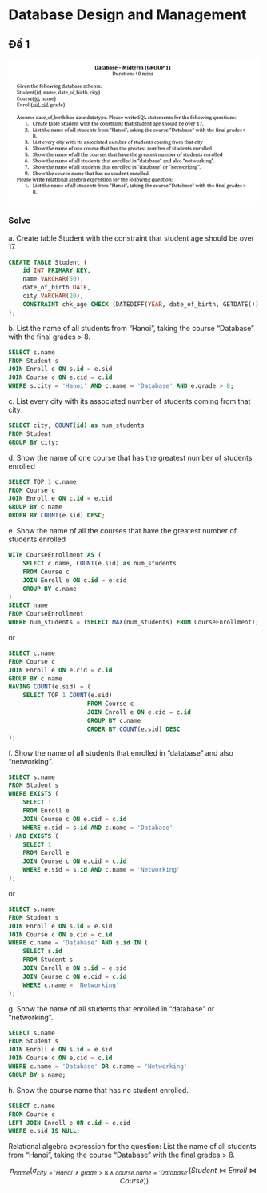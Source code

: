 # Database Design and Management

## Đề 1

![DE1](%C4%90%E1%BB%81%201.png)

### Solve

a. Create table Student with the constraint that student age should be over 17.

```sql
CREATE TABLE Student (
    id INT PRIMARY KEY,
    name VARCHAR(50),
    date_of_birth DATE,
    city VARCHAR(20),
    CONSTRAINT chk_age CHECK (DATEDIFF(YEAR, date_of_birth, GETDATE()) > 17)
);
```

b. List the name of all students from “Hanoi”, taking the course “Database” with the final grades > 8.

```sql
SELECT s.name
FROM Student s
JOIN Enroll e ON s.id = e.sid
JOIN Course c ON e.cid = c.id
WHERE s.city = 'Hanoi' AND c.name = 'Database' AND e.grade > 8;
```

c. List every city with its associated number of students coming from that city

```sql
SELECT city, COUNT(id) as num_students
FROM Student
GROUP BY city;
```

d. Show the name of one course that has the greatest number of students enrolled

```sql
SELECT TOP 1 c.name
FROM Course c
JOIN Enroll e ON c.id = e.cid
GROUP BY c.name
ORDER BY COUNT(e.sid) DESC;
```

e. Show the name of all the courses that have the greatest number of students enrolled

```sql
WITH CourseEnrollment AS (
    SELECT c.name, COUNT(e.sid) as num_students
    FROM Course c
    JOIN Enroll e ON c.id = e.cid
    GROUP BY c.name
)
SELECT name
FROM CourseEnrollment
WHERE num_students = (SELECT MAX(num_students) FROM CourseEnrollment);
```

or

```sql
SELECT c.name
FROM Course c
JOIN Enroll e ON e.cid = c.id
GROUP BY c.name
HAVING COUNT(e.sid) = (
    SELECT TOP 1 COUNT(e.sid)
                      FROM Course c
                      JOIN Enroll e ON e.cid = c.id
                      GROUP BY c.name
                      ORDER BY COUNT(e.sid) DESC
);
```

f. Show the name of all students that enrolled in “database” and also “networking”.

```sql
SELECT s.name
FROM Student s
WHERE EXISTS (
    SELECT 1
    FROM Enroll e
    JOIN Course c ON e.cid = c.id
    WHERE e.sid = s.id AND c.name = 'Database'
) AND EXISTS (
    SELECT 1
    FROM Enroll e
    JOIN Course c ON e.cid = c.id
    WHERE e.sid = s.id AND c.name = 'Networking'
);
```

or

```sql
SELECT s.name
FROM Student s
JOIN Enroll e ON s.id = e.sid
JOIN Course c ON e.cid = c.id
WHERE c.name = 'Database' AND s.id IN (
    SELECT s.id
    FROM Student s
    JOIN Enroll e ON s.id = e.sid
    JOIN Course c ON e.cid = c.id
    WHERE c.name = 'Networking'
);
```

g. Show the name of all students that enrolled in “database” or “networking”.

```sql
SELECT s.name
FROM Student s
JOIN Enroll e ON s.id = e.sid
JOIN Course c ON e.cid = c.id
WHERE c.name = 'Database' OR c.name = 'Networking'
GROUP BY s.name;
```

h. Show the course name that has no student enrolled.

```sql
SELECT c.name
FROM Course c
LEFT JOIN Enroll e ON c.id = e.cid
WHERE e.sid IS NULL;
```

Relational algebra expression for the question:
List the name of all students from “Hanoi”, taking the course “Database” with the final grades > 8.

$$ \pi_{name}(\sigma_{city='Hanoi' \land grade>8 \land course.name='Database'}(Student \bowtie Enroll \bowtie Course)) $$
